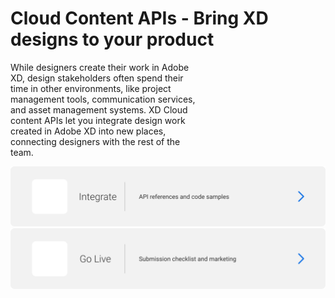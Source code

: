 # Cloud Content APIs - Bring XD designs to your product

<p style="width: 300px">
While designers create their work in Adobe XD, design stakeholders often spend their time in other environments, like project management tools, communication services, and asset management systems. XD Cloud content APIs let you integrate design work created in Adobe XD into new places, connecting designers with the rest of the team.
</p>

<img src="/images/integrate.svg">

<img src="/images/go-live.svg">